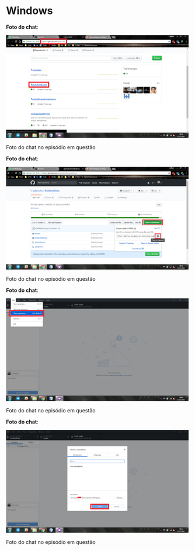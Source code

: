 Windows
=======

**Foto do chat**:

<a href="https://raw.githubusercontent.com/gdevufsc/Tutoriais/master/img/github/win01.png"><img src="img/github/win01.png" width="500" height="281"/></a>

Foto do chat no episódio em questão


**Foto do chat**:

<a href="img/github/win01.png"><img src="img/github/win02.png" width="500" height="281"/></a>

Foto do chat no episódio em questão


**Foto do chat**:

<a href="img/github/win01.png"><img src="img/github/win03.png" width="500" height="281"/></a>

Foto do chat no episódio em questão


**Foto do chat**:

<a href="img/github/win01.png"><img src="img/github/win04.png" width="500" height="281"/></a>

Foto do chat no episódio em questão
